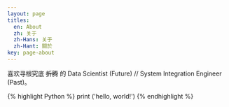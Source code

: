 ```yaml
---
layout: page
titles:
  en: About
  zh: 关于
  zh-Hans: 关于
  zh-Hant: 關於
key: page-about
---
```


喜欢寻根究底 ~~折腾~~ 的 Data Scientist (Future) // System Integration Engineer (Past)。

{% highlight Python %}
  print ('hello, world!')
{% endhighlight %}
